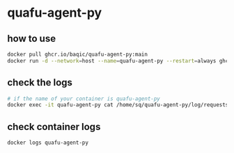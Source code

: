 # quafu-agent-py
## how to use
```bash
docker pull ghcr.io/baqic/quafu-agent-py:main
docker run -d --network=host --name=quafu-agent-py --restart=always ghcr.io/baqic/quafu-agent-py:main
```

## check the logs
```bash
# if the name of your container is quafu-agent-py
docker exec -it quafu-agent-py cat /home/sq/quafu-agent-py/log/requests.log
```

## check container logs
```bash
docker logs quafu-agent-py
```